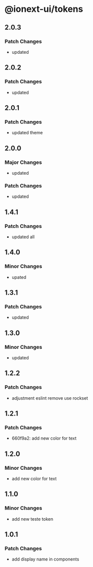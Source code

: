 # @ionext-ui/tokens

## 2.0.3

### Patch Changes

- updated

## 2.0.2

### Patch Changes

- updated

## 2.0.1

### Patch Changes

- updated theme

## 2.0.0

### Major Changes

- updated

### Patch Changes

- updated

## 1.4.1

### Patch Changes

- updated all

## 1.4.0

### Minor Changes

- upated

## 1.3.1

### Patch Changes

- updated

## 1.3.0

### Minor Changes

- updated

## 1.2.2

### Patch Changes

- adjustment eslint remove use rockset

## 1.2.1

### Patch Changes

- 660f9a2: add new color for text

## 1.2.0

### Minor Changes

- add new color for text

## 1.1.0

### Minor Changes

- add new teste token

## 1.0.1

### Patch Changes

- add display name in components
